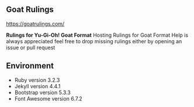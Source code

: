 ## Goat Rulings

https://goatrulings.com/

**Rulings for Yu-Gi-Oh! Goat Format**
Hosting Rulings for Goat Format
Help is always appreciated feel free to drop missing rulings either by opening an issue or pull request

## Environment
- Ruby version 3.2.3
- Jekyll version 4.4.1
- Bootstrap version 5.3.3
- Font Awesome version 6.7.2